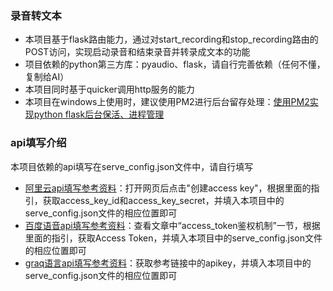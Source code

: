 ### 录音转文本


- 本项目基于flask路由能力，通过对start_recording和stop_recording路由的POST访问，实现启动录音和结束录音并转录成文本的功能
- 项目依赖的python第三方库：pyaudio、flask，请自行完善依赖（任何不懂，复制给AI）
- 本项目同时基于quicker调用http服务的能力
- 本项目在windows上使用时，建议使用PM2进行后台留存处理：[使用PM2实现python flask后台保活、进程管理](https://segmentfault.com/a/1190000046064133)

### api填写介绍
本项目依赖的api填写在serve_config.json文件中，请自行填写

- [阿里云api填写参考资料](https://ram.console.aliyun.com/profile/access-keys)：打开网页后点击"创建access key"，根据里面的指引，获取access_key_id和access_key_secret，并填入本项目中的serve_config.json文件的相应位置即可
- [百度语音api填写参考资料](https://ai.baidu.com/ai-doc/REFERENCE/Ck3dwjhhu)：查看文章中“access_token鉴权机制”一节，根据里面的指引，获取Access Token，并填入本项目中的serve_config.json文件的相应位置即可
- [graq语言api填写参考资料](https://console.groq.com/keys)：获取参考链接中的apikey，并填入本项目中的serve_config.json文件的相应位置即可
